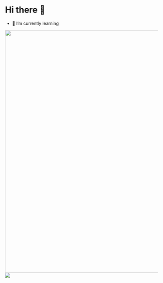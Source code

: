 # Hi there 👋




- 🌱 I’m currently learning

<div>
  <img width=800 src="https://github-profile-trophy.vercel.app/?username=KH1746&column=7"/>
</div>

<div>
  <img src="https://github-readme-stats.vercel.app/api/top-langs/?username=KH1746&layout=compact&langs_count=8" />
</div>
